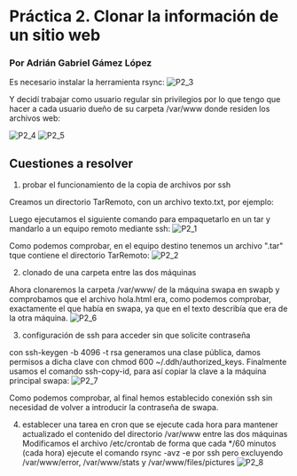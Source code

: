 # Práctica 2. Clonar la información de un sitio web
### Por Adrián Gabriel Gámez López

Es necesario instalar la herramienta rsync:
![P2_3](../imagenes/p2_3.png)

Y decidí trabajar como usuario regular sin privilegios por lo que tengo que hacer a cada usuario dueño de su carpeta /var/www donde residen los archivos web:


![P2_4](../imagenes/p2_4.png)
![P2_5](../imagenes/p2_5.png)

## Cuestiones a resolver ##

1. probar el funcionamiento de la copia de archivos por ssh

Creamos un directorio TarRemoto, con un archivo texto.txt, por ejemplo:

Luego ejecutamos el siguiente comando para empaquetarlo en un tar y mandarlo a un equipo remoto mediante ssh:
![P2_1](../imagenes/p2_1.png)

Como podemos comprobar, en el equipo destino tenemos un archivo ".tar" tque contiene el directorio TarRemoto:
![P2_2](../imagenes/p2_2.png)

2. clonado de una carpeta entre las dos máquinas

Ahora clonaremos la carpeta /var/www/ de la máquina swapa en swapb y comprobamos que el archivo hola.html era, como podemos comprobar, exactamente el que había en swapa, ya que en el texto describía que era de la otra máquina.
![P2_6](../imagenes/p2_6.png)

3. configuración de ssh para acceder sin que solicite contraseña

con ssh-keygen -b 4096 -t rsa generamos una clase pública, damos permisos a dicha clave con chmod 600 ~/.ddh/authorized_keys.
Finalmente usamos el comando ssh-copy-id, para así copiar la clave a la máquina principal swapa: 
![P2_7](../imagenes/p2_7.png)

Como podemos comprobar, al final hemos establecido conexión ssh sin necesidad de volver a introducir la contraseña de swapa.

4. establecer una tarea en cron que se ejecute cada hora para mantener actualizado el contenido del directorio /var/www entre las dos máquinas 
Modificamos el archivo /etc/crontab de forma que cada */60 minutos (cada hora) ejecute el comando rsync -avz -e por ssh pero excluyendo /var/www/error, /var/www/stats y /var/www/files/pictures
![P2_8](../imagenes/p2_8.png)